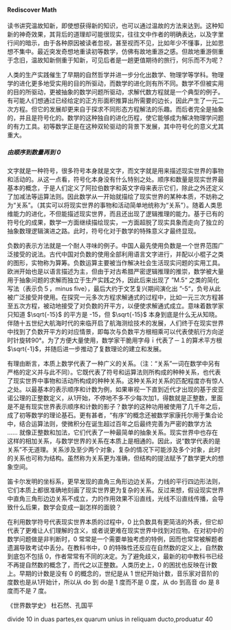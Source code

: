 #### Rediscover Math

读书讲究温故知新，即使想获得新的知识，也可以通过温故的方法来达到。这种知新的神奇效果，其背后的道理却可能很现实，往往文中作者的明确表达，以及字里行间的暗示，由于各种原因被读者忽视，甚至视而不见，比如年少不懂事，比如思想不集中。最近突发奇想地重读初等数学，仿佛有故地重游之感。但故地重游侧重于念旧，温故知新侧重于知新，可见后者是一趟更值期待的旅行，何乐而不为呢？

人类的生产实践催生了早期的自然哲学并进一步分化出数学、物理学等学科。物理学的进化更多地受实用的目的所驱动，而数学的进化则有所不同。数学不但被实用的目的所驱动，更被抽象的数学问题所驱动，求解代数方程就是一个典型的例子。有可能人们想通过已经给定的正方形面积推算出所需要的边长，因此产生了一元二次方程。但它的发展却更来自于探求不同形态方程解法的乐趣。而后者完全是抽象的，并且是符号化的。数学的这种独自的进化历程，使它能够成为解决物理学问题的有力工具。初等数学正是在这种双轮驱动的背景下发展，其中符号化的意义尤其重大。

##### 由顺序到数量再到 0

文字就是一种符号，很多符号本身就是文字，而文字就是用来描述现实世界的事物和活动的。从这一点看，符号化本身没有什么特别之处。顺序和数量是现实世界最基本的概念，于是人们定义了阿拉伯数字和英文字母来表示它们，除此之外还定义了加减法等运算法则。因此数学从一开始就描绘了现实世界的某种本质，不妨称之为“关系”。（其实可以将现实世界的事物和活动简单地统称为“关系”）。随着人类思维能力的进化，不但能描述现实世界，而且还出现了逻辑推理的能力。基于已有的符号化的成果，数学一方面继续描绘现实，一方面超脱了现实具象而走向了独立的抽象数理逻辑演进之路。此时，符号化对于数学的特殊意义才最终显现。

负数的表示方法就是一个耐人寻味的例子。中国人最先使用负数是一个世界范围广泛接受的说法。古代中国对负数的使用全部利用语言文字进行，并配以小棍子之类的图形，实物称为算筹。负数运算主要被当作解决社会生活现实问题的实用工具。欧洲开始也是以语言描述为主，但由于对古希腊严密逻辑推理的推崇，数学被大量用于抽象问题的求解而独立于生产实践之外，因此后来出现了 ”M.5“ 之类的简化写法（表示负５，minus five），最后大约于文艺复兴期间演化出 ”-5“，负号从此被广泛接受并使用。在探究一元多次方程求解通式的过程中，比如一元三次方程甚至五次方程，被动地接受了对负数的开平方，以便使求解通式成立。意味着数学家只知道 $\sqrt{-15}$ 的平方是 -15，但 $\sqrt{-15}$ 本身到底是什么无从知晓。伴随十五世纪大航海时代的来临开启了航海测绘技术的发展，人们终于在现实世界中找到了负数开平方的对应情景，即每次与负数平方根相乘可以代表使航行方向逆时针旋转90°。为了方便大量使用，数学家干脆用字母ｉ代表了－１的算术平方根 $\sqrt{-1}$，并随后进一步推动了复数理论的建立和发展。

有理由断言，本质上数学代表了一种广义的关系。（注：“关系”一词在数学中另有严格的定义并与此不同）。它既代表了符号和运算法则所构成的种种关系，也代表了现实世界中事物和活动所构成的种种关系。这种关系对关系的匹配程度亦有惊人之处。以最基本的表示顺序和计数为例，如果审视一下直到近代才出现的基于皮亚诺公理的正整数定义，从1开始，不停地不多不少每次加1，得数就是正整数，里面是不是有现实世界表示顺序和计数的影子？数学的这种功用被使用了几千年之后，成了初等数学的理论基石。更有甚者，“有序”的概念还被数学家康托尔用于集合论中，结合运算法则，使微积分在诞生超过百年之后最终完善为严密的数学方法 $......$ 就像正整数和加法，它们代表了一种最简单的抽象关系。现实世界中也存在这样的相加关系，与数学世界的关系在本质上是相通的。因此，说“数学代表的是关系”不无道理。关系涉及至少两个对象，复杂的情况下可能涉及多个对象，此时的关系也可称为结构。虽然称为关系更为准确，但结构的提法赋予了数学更大的想象空间。

笛卡尔发明的坐标系，更早发现的直角三角形边边关系，力线的平行四边形法则，它们本质上都很准确地刻画了现实世界更为复杂的关系。反过来想，假设现实世界中直角三角形边边关系不成立，力的作用效果不沿直线，光线不沿直线传播，会导致什么后果，数学会变成一副怎样的面貌？

在利用数学符号代表现实世界本质的过程中，0 比负数具有更简洁的外表，但它却代表了更难让人们理解的含义，或者说更难在现实世界中找到对应物。在对初中的数学问题做是非判断时，0 常常是一个需要单独考虑的特例，因而也常常被解题者遗漏导致考试中丢分。在教科书中，0 的特殊性还反应在自然数的定义上，自然数到底包不包括 0，作者常常有不同的决定。为了避免歧义，最新的初中教科书已经不再提自然数的概念了，而代之以正整数。人类历史上，0 的困扰也反映在计数上。早期的计数是没有 0 的概念的，世纪是从 1 世纪开始计数，音乐家对音阶的度数也是从1开始计，所以从 do 到 do是 1 度而不是 0 度，从 do 到高音 do 是 8 度而不是 7 度。



《世界数学史》 杜石然、孔国平

divide 10 in duas partes,ex quarum unius in reliquam ducto,produatur 40





